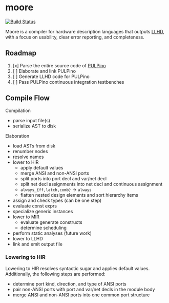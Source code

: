 # moore

[![Build Status](https://travis-ci.org/fabianschuiki/moore.svg?branch=master)](https://travis-ci.org/fabianschuiki/moore)

Moore is a compiler for hardware description languages that outputs [LLHD][2], with a focus on usability, clear error reporting, and completeness.


## Roadmap

1. [x] Parse the entire source code of [PULPino][1]
2. [ ] Elaborate and link PULPino
3. [ ] Generate LLHD code for PULPino
4. [ ] Pass PULPino continuous integration testbenches


## Compile Flow

Compilation
- parse input file(s)
- serialize AST to disk

Elaboration
- load ASTs from disk
- renumber nodes
- resolve names
- lower to HIR
    - apply default values
    - merge ANSI and non-ANSI ports
    - split ports into port decl and var/net decl
    - split net decl assignments into net decl and continuous assignment
    - `always_{ff,latch,comb}` -> `always`
    - flatten nested design elements and sort hierarchy items
- assign and check types (can be one step)
- evaluate const exprs
- specialize generic instances
- lower to MIR
    - evaluate generate constructs
    - determine scheduling
- perform static analyses (future work)
- lower to LLHD
- link and emit output file

### Lowering to HIR

Lowering to HIR resolves syntactic sugar and applies default values. Additionally, the following steps are performed:

- determine port kind, direction, and type of ANSI ports
- pair non-ANSI ports with port and var/net decls in the module body
- merge ANSI and non-ANSI ports into one common port structure


[1]: https://github.com/pulp-platform/pulpino
[2]: https://github.com/fabianschuiki/llhd
